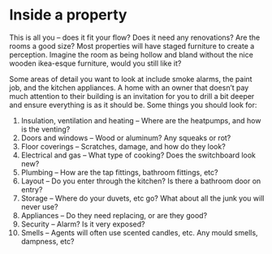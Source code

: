 # Inside a property

This is all you – does it fit your flow? Does it need any renovations? Are the rooms a good size? Most properties will have staged furniture to create a perception. Imagine the room as being hollow and bland without the nice wooden ikea-esque furniture, would you still like it?

Some areas of detail you want to look at include smoke alarms, the paint job, and the kitchen appliances. A home with an owner that doesn’t pay much attention to their building is an invitation for you to drill a bit deeper and ensure everything is as it should be. Some things you should look for:

1. Insulation, ventilation and heating – Where are the heatpumps, and how is the venting?
2. Doors and windows – Wood or aluminum? Any squeaks or rot?
3. Floor coverings – Scratches, damage, and how do they look?
4. &#x20;Electrical and gas – What type of cooking? Does the switchboard look new?
5. &#x20;Plumbing – How are the tap fittings, bathroom fittings, etc?
6. &#x20;Layout – Do you enter through the kitchen? Is there a bathroom door on entry?
7. &#x20;Storage – Where do your duvets, etc go? What about all the junk you will never use?
8. Appliances – Do they need replacing, or are they good?
9. Security – Alarm? Is it very exposed?
10. Smells – Agents will often use scented candles, etc. Any mould smells, dampness, etc?
